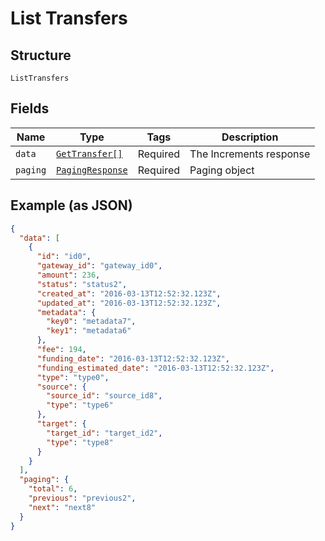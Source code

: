 
# List Transfers

## Structure

`ListTransfers`

## Fields

| Name | Type | Tags | Description |
|  --- | --- | --- | --- |
| `data` | [`GetTransfer[]`](../../doc/models/get-transfer.md) | Required | The Increments response |
| `paging` | [`PagingResponse`](../../doc/models/paging-response.md) | Required | Paging object |

## Example (as JSON)

```json
{
  "data": [
    {
      "id": "id0",
      "gateway_id": "gateway_id0",
      "amount": 236,
      "status": "status2",
      "created_at": "2016-03-13T12:52:32.123Z",
      "updated_at": "2016-03-13T12:52:32.123Z",
      "metadata": {
        "key0": "metadata7",
        "key1": "metadata6"
      },
      "fee": 194,
      "funding_date": "2016-03-13T12:52:32.123Z",
      "funding_estimated_date": "2016-03-13T12:52:32.123Z",
      "type": "type0",
      "source": {
        "source_id": "source_id8",
        "type": "type6"
      },
      "target": {
        "target_id": "target_id2",
        "type": "type8"
      }
    }
  ],
  "paging": {
    "total": 6,
    "previous": "previous2",
    "next": "next8"
  }
}
```

